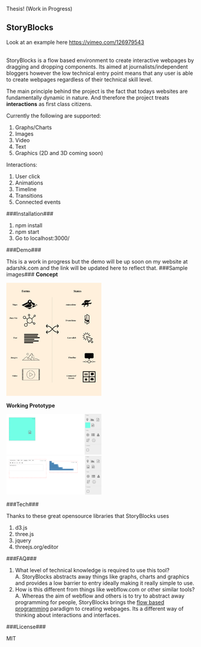 Thesis! (Work in Progress)

## StoryBlocks ##

Look at an example here https://vimeo.com/126979543

<br/>
StoryBlocks is a flow based environment to create interactive webpages by dragging and dropping components. Its aimed at journalists/independent bloggers however the low technical entry point means that any user is able to create webpages regardless of their technical skill level. 
<br/>

The main principle behind the project is the fact that todays websites are fundamentally dynamic in nature. And therefore the project treats **interactions** as first class citizens.

Currently the following are supported:

1. Graphs/Charts
2. Images
3. Video
4. Text
5. Graphics (2D and 3D coming soon)

Interactions:

1. User click
2. Animations
3. Timeline
4. Transitions
5. Connected events


###Installation###

1. npm install
2. npm start
3. Go to localhost:3000/

###Demo###

This is a work in progress but the demo will be up soon on my website at adarshk.com and the link will be updated here to reflect that.
###Sample images###
**Concept**

<img src="images/FormsAndStates_mixMatch.png" width="50%" height="50%"/>

**Working Prototype**

<img src="images/dragndrop.png" width="50%" height="50%"/>

<img src="images/image&graphics.png" width="50%" height="50%"/>




###Tech###

Thanks to these great opensource libraries that StoryBlocks uses

1. d3.js
2. three.js
3. jquery
4. threejs.org/editor

###FAQ###
<br/>

1. What level of technical knowledge is required to use this tool? <br/> A. StoryBlocks abstracts away things like graphs, charts and graphics and provides a low barrier to entry ideally making it really simple to use.  
2. How is this different from things like webflow.com or other similar tools? <br/>A. Whereas the aim of webflow and others is to try to abstract away programming for people, StoryBlocks brings the [flow based programming](http://en.wikipedia.org/wiki/Flow-based_programming) paradigm to creating webpages. Its a different way of thinking about interactions and interfaces.



###License###

MIT